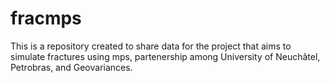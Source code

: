 # fracmps
This is a repository created to share data for the project that aims to simulate fractures using mps, partenership among University of Neuchâtel, Petrobras, and Geovariances.
